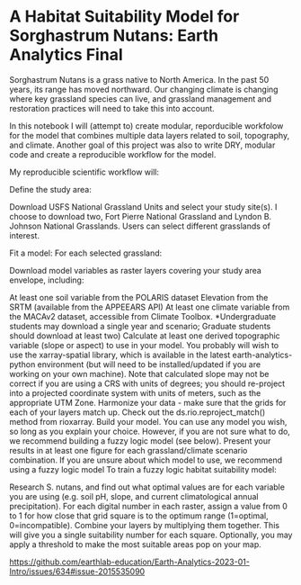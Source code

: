 # A Habitat Suitability Model for Sorghastrum Nutans: Earth Analytics Final

Sorghastrum Nutans is a grass native to North America. In the past 50 years, its range has moved northward. Our changing climate is changing where key grassland species can live, and grassland management and restoration practices will need to take this into account.

In this notebook I will (attempt to) create modular, reporducible workfolow for the model that combines multiple data layers related to soil, topography, and climate. Another goal of this project was also to write DRY, modular code and create a reproducible workflow for the model.

My reproducible scientific workflow will: 

Define the study area:

Download  USFS National Grassland Units and select your study site(s). I choose to download two, Fort Pierre National Grassland and Lyndon B. Johnson National Grasslands. Users can select different grasslands of interest. 

Fit a model: For each selected grassland:

Download model variables as raster layers covering your study area envelope, including:


At least one soil variable from the POLARIS dataset
Elevation from the SRTM (available from the APPEEARS API)
At least one climate variable from the MACAv2 dataset, accessible from Climate Toolbox. *Undergraduate students may download a single year and scenario; Graduate students should download at least two)
Calculate at least one derived topographic variable (slope or aspect) to use in your model. You probably will wish to use the xarray-spatial library, which is available in the latest earth-analytics-python environment (but will need to be installed/updated if you are working on your own machine). Note that calculated slope may not be correct if you are using a CRS with units of degrees; you should re-project into a projected coordinate system with units of meters, such as the appropriate UTM Zone.
Harmonize your data - make sure that the grids for each of your layers match up. Check out the ds.rio.reproject_match() method from rioxarray.
Build your model. You can use any model you wish, so long as you explain your choice. However, if you are not sure what to do, we recommend building a fuzzy logic model (see below).
Present your results in at least one figure for each grassland/climate scenario combination.
If you are unsure about which model to use, we recommend using a fuzzy logic model
To train a fuzzy logic habitat suitability model:

Research S. nutans, and find out what optimal values are for each variable you are using (e.g. soil pH, slope, and current climatological annual precipitation).
For each digital number in each raster, assign a value from 0 to 1 for how close that grid square is to the optimum range (1=optimal, 0=incompatible).
Combine your layers by multiplying them together. This will give you a single suitability number for each square.
Optionally, you may apply a threshold to make the most suitable areas pop on your map.


https://github.com/earthlab-education/Earth-Analytics-2023-01-Intro/issues/634#issue-2015535090
